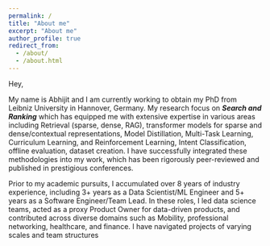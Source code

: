 ```yaml
---
permalink: /
title: "About me"
excerpt: "About me"
author_profile: true
redirect_from: 
  - /about/
  - /about.html
---
```


Hey, 

My name is Abhijit and I am currently working to obtain my PhD from Leibniz University in Hannover, Germany. My research focus on ***Search and Ranking*** which has equipped me with extensive expertise in various areas including Retrieval (sparse, dense, RAG), transformer models for sparse and dense/contextual representations, Model Distillation, Multi-Task Learning, Curriculum Learning, and Reinforcement Learning, Intent Classification, offline evaluation, dataset creation. I have successfully integrated these methodologies into my work, which has been rigorously peer-reviewed and published in prestigious conferences.

Prior to my academic pursuits, I accumulated over 8 years of industry experience, including 3+ years as a Data Scientist/ML Engineer and 5+ years as a Software Engineer/Team Lead. In these roles, I led data science teams, acted as a proxy Product Owner for data-driven products, and contributed across diverse domains such as Mobility, professional networking, healthcare, and finance. I have navigated projects of varying scales and team structures
